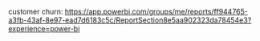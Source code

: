 customer churn: https://app.powerbi.com/groups/me/reports/ff944765-a3fb-43af-8e97-ead7d6183c5c/ReportSection8e5aa902323da78454e3?experience=power-bi

